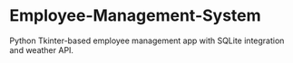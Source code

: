 # Employee-Management-System
Python Tkinter-based employee management app with SQLite integration and weather API.
